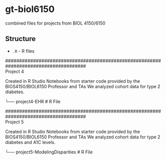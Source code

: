 # gt-biol6150
combined files for projects from BIOL 4150/6150

## Structure
- `.R`     - R files     

#####################################################################################  
Project 4    

Created in R Studio Notebooks from starter code provided by the BIOS4150/BIOL6150 Professor and TAs
We analyzed cohort data for type 2 diabetes.

└── project4-EHR          # R File    

#####################################################################################  
Project 5    

Created in R Studio Notebooks from starter code provided by the BIOS4150/BIOL6150 Professor and TAs
We analyzed cohort data for type 2 diabetes and A1C levels.

└── project5-ModelingDisparities          # R File    
